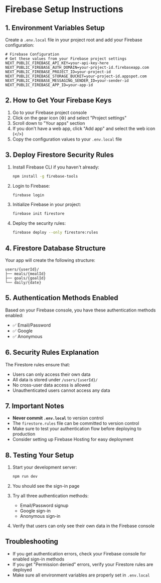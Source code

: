 # Firebase Setup Instructions

## 1. Environment Variables Setup

Create a `.env.local` file in your project root and add your Firebase configuration:

```env
# Firebase Configuration
# Get these values from your Firebase project settings
NEXT_PUBLIC_FIREBASE_API_KEY=your-api-key-here
NEXT_PUBLIC_FIREBASE_AUTH_DOMAIN=your-project-id.firebaseapp.com
NEXT_PUBLIC_FIREBASE_PROJECT_ID=your-project-id
NEXT_PUBLIC_FIREBASE_STORAGE_BUCKET=your-project-id.appspot.com
NEXT_PUBLIC_FIREBASE_MESSAGING_SENDER_ID=your-sender-id
NEXT_PUBLIC_FIREBASE_APP_ID=your-app-id
```

## 2. How to Get Your Firebase Keys

1. Go to your Firebase project console
2. Click on the gear icon (⚙️) and select "Project settings"
3. Scroll down to "Your apps" section
4. If you don't have a web app, click "Add app" and select the web icon (</>)
5. Copy the configuration values to your `.env.local` file

## 3. Deploy Firestore Security Rules

1. Install Firebase CLI if you haven't already:
   ```bash
   npm install -g firebase-tools
   ```

2. Login to Firebase:
   ```bash
   firebase login
   ```

3. Initialize Firebase in your project:
   ```bash
   firebase init firestore
   ```

4. Deploy the security rules:
   ```bash
   firebase deploy --only firestore:rules
   ```

## 4. Firestore Database Structure

Your app will create the following structure:

```
users/{userId}/
├── meals/{mealId}
├── goals/{goalId}
└── daily/{date}
```

## 5. Authentication Methods Enabled

Based on your Firebase console, you have these authentication methods enabled:
- ✅ Email/Password
- ✅ Google
- ✅ Anonymous

## 6. Security Rules Explanation

The Firestore rules ensure that:
- Users can only access their own data
- All data is stored under `/users/{userId}/`
- No cross-user data access is allowed
- Unauthenticated users cannot access any data

## 7. Important Notes

- **Never commit `.env.local`** to version control
- The `firestore.rules` file can be committed to version control
- Make sure to test your authentication flow before deploying to production
- Consider setting up Firebase Hosting for easy deployment

## 8. Testing Your Setup

1. Start your development server:
   ```bash
   npm run dev
   ```

2. You should see the sign-in page
3. Try all three authentication methods:
   - Email/Password signup
   - Google sign-in
   - Anonymous sign-in

4. Verify that users can only see their own data in the Firebase console

## Troubleshooting

- If you get authentication errors, check your Firebase console for enabled sign-in methods
- If you get "Permission denied" errors, verify your Firestore rules are deployed
- Make sure all environment variables are properly set in `.env.local` 